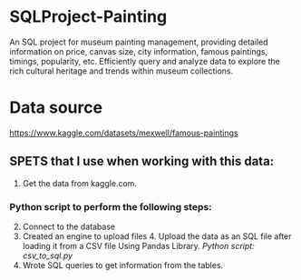 # SQLProject-Painting
An SQL project for museum painting management, providing detailed information on price, canvas size, city information, famous paintings, timings, popularity, etc. Efficiently query and analyze data to explore the rich cultural heritage and trends within museum collections.

# Data source
https://www.kaggle.com/datasets/mexwell/famous-paintings

## SPETS that I use when working with this data:
1. Get the data from kaggle.com.
### Python script to perform the following steps:
2. Connect to the database 
3. Created an engine to upload files
4. Upload the data as an SQL file after loading it from a CSV file Using Pandas Library.
     *Python script: csv_to_sql.py*
5. Wrote SQL queries to get information from the tables.

